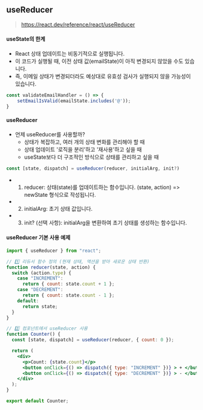 ## useReducer

> https://react.dev/reference/react/useReducer

#### useState의 한계
- React 상태 업데이트는 비동기적으로 실행됩니다.
- 이 코드가 실행될 때, 이전 상태 값(emailState)이 아직 변경되지 않았을 수도 있습니다.
- 즉, 이메일 상태가 변경되더라도 예상대로 유효성 검사가 실행되지 않을 가능성이 있습니다.
```jsx
const validateEmailHandler = () => {
    setEmailIsValid(emailState.includes('@'));
}
```

#### useReducer
- 언제 useReducer를 사용할까?
  - 상태가 복잡하고, 여러 개의 상태 변화를 관리해야 할 때
  - 상태 업데이트 '로직을 분리'하고 '재사용'하고 싶을 때
  - useState보다 더 구조적인 방식으로 상태를 관리하고 싶을 때
```jsx
const [state, dispatch] = useReducer(reducer, initialArg, init?)
```
- 1. reducer: 상태(state)를 업데이트하는 함수입니다. (state, action) => newState 형식으로 작성됩니다.
- 2. initialArg: 초기 상태 값입니다.
- 3. init? (선택 사항): initialArg을 변환하여 초기 상태를 생성하는 함수입니다.

#### useReducer 기본 사용 예제
```jsx
import { useReducer } from "react";

// 1️⃣ 리듀서 함수 정의 (현재 상태, 액션을 받아 새로운 상태 반환)
function reducer(state, action) {
  switch (action.type) {
    case "INCREMENT":
      return { count: state.count + 1 };
    case "DECREMENT":
      return { count: state.count - 1 };
    default:
      return state;
  }
}

// 2️⃣ 컴포넌트에서 useReducer 사용
function Counter() {
  const [state, dispatch] = useReducer(reducer, { count: 0 });

  return (
    <div>
      <p>Count: {state.count}</p>
      <button onClick={() => dispatch({ type: "INCREMENT" })} > + </button>
      <button onClick={() => dispatch({ type: "DECREMENT" })} > - </button>
    </div>
  );
}

export default Counter;
```
```jsx

```
